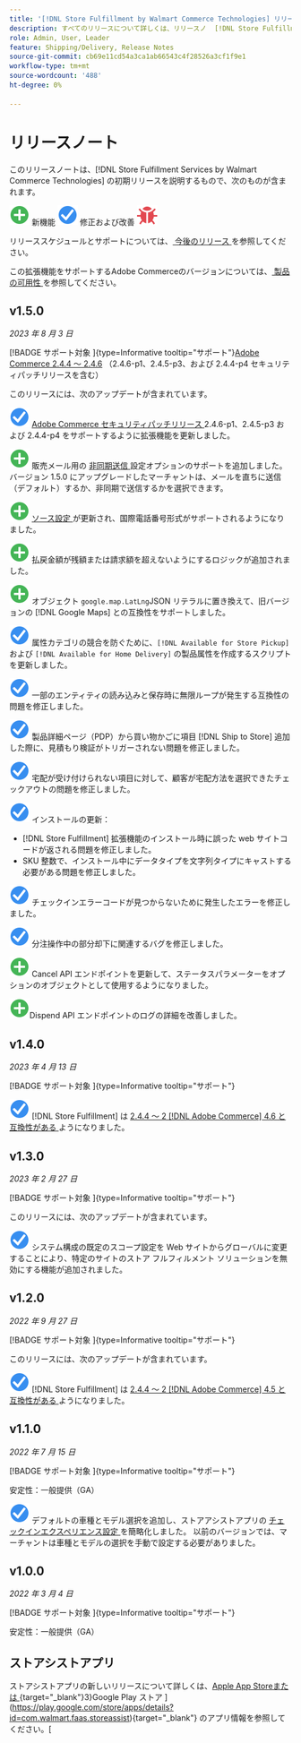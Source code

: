 ```yaml
---
title: '[!DNL Store Fulfillment by Walmart Commerce Technologies] リリースノート'
description: すべてのリリースについて詳しくは、リリースノ  [!DNL Store Fulfillment by Walmart Commerce Technologies]  トを参照してください。
role: Admin, User, Leader
feature: Shipping/Delivery, Release Notes
source-git-commit: cb69e11cd54a3ca1ab66543c4f28526a3cf1f9e1
workflow-type: tm+mt
source-wordcount: '488'
ht-degree: 0%

---
```


# リリースノート

このリリースノートは、[!DNL Store Fulfillment Services by Walmart Commerce Technologies] の初期リリースを説明するもので、次のものが含まれます。

![ 新機能 ](../assets/new.svg) 新機能
![ 修正された問題 ](../assets/fix.svg) 修正および改善
![ 既知の問題 ](../assets/bug.svg)

リリーススケジュールとサポートについては、[ 今後のリリース ](https://experienceleague.adobe.com/docs/commerce-operations/release/planning/schedule.html) を参照してください。

この拡張機能をサポートするAdobe Commerceのバージョンについては、[ 製品の可用性 ](https://experienceleague.adobe.com/docs/commerce-operations/release/product-availability.html) を参照してください。

## v1.5.0

*2023 年 8 月 3 日*

[!BADGE  サポート対象 ]{type=Informative tooltip="サポート"}[Adobe Commerce 2.4.4 ～ 2.4.6](https://experienceleague.adobe.com/docs/commerce-operations/release/product-availability.html) （2.4.6-p1、2.4.5-p3、および 2.4.4-p4 セキュリティパッチリリースを含む）

このリリースには、次のアップデートが含まれています。

![ 新規 ](../assets/fix.svg) [Adobe Commerce セキュリティパッチリリース ](https://experienceleague.adobe.com/docs/commerce-operations/release/notes/security-patches/overview.html)2.4.6-p1、2.4.5-p3 および 2.4.4-p4 をサポートするように拡張機能を更新しました。

![ 新規 ](../assets/new.svg)<!-- WMTP-918 --> 販売メール用の [ 非同期送信 ](sales-emails.md) 設定オプションのサポートを追加しました。 バージョン 1.5.0 にアップグレードしたマーチャントは、メールを直ちに送信（デフォルト）するか、非同期で送信するかを選択できます。

![ 新規 ](../assets/new.svg)<!-- WMTP-916--> [ ソース設定 ](merchant-store-configuration.md) が更新され、国際電話番号形式がサポートされるようになりました。

![ 新規 ](../assets/new.svg) 払戻金額が残額または請求額を超えないようにするロジックが追加されました。

![ 新規 ](../assets/new.svg)<!-- WMTP-882 --> オブジェクト `google.map.LatLng`JSON リテラルに置き換えて、旧バージョンの [!DNL Google Maps] との互換性をサポートしました。

![ 問題を修正 ](../assets/fix.svg)<!-- WMTP- --> 属性カテゴリの競合を防ぐために、`[!DNL Available for Store Pickup]` および `[!DNL Available for Home Delivery]` の製品属性を作成するスクリプトを更新しました。

![ 修正された問題 ](../assets/fix.svg)<!-- WMTP-915 --> 一部のエンティティの読み込みと保存時に無限ループが発生する互換性の問題を修正しました。

![ 修正された問題 ](../assets/fix.svg)<!-- WMTP-921 --> 製品詳細ページ（PDP）から買い物かごに項目 [!DNL Ship to Store] 追加した際に、見積もり検証がトリガーされない問題を修正しました。

![ 問題を修正 ](../assets/fix.svg)<!-- WMTP- 932 --> 宅配が受け付けられない項目に対して、顧客が宅配方法を選択できたチェックアウトの問題を修正しました。

![ 修正された問題 ](../assets/fix.svg) インストールの更新：

- <!-- WMTP-880--> [!DNL Store Fulfillment] 拡張機能のインストール時に誤った web サイトコードが返される問題を修正しました。

- <!-- WMTP-878--> SKU 整数で、インストール中にデータタイプを文字列タイプにキャストする必要がある問題を修正しました。

![ 修正された問題 ](../assets/fix.svg)<!-- WMTP-915--> チェックインエラーコードが見つからないために発生したエラーを修正しました。

![ 問題を修正 ](../assets/fix.svg)<!-- WMTP-932 --> 分注操作中の部分却下に関連するバグを修正しました。

![ 新規 ](../assets/new.svg)<!-- WMTP-953 --> Cancel API エンドポイントを更新して、ステータスパラメーターをオプションのオブジェクトとして使用するようになりました。

![ 新規 ](../assets/new.svg)<!-- WMTP-960 -->Dispend API エンドポイントのログの詳細を改善しました。

## v1.4.0

*2023 年 4 月 13 日*

[!BADGE  サポート対象 ]{type=Informative tooltip="サポート"}

![ 新規 ](../assets/fix.svg) [!DNL Store Fulfillment] は [2.4.4 ～ 2 [!DNL Adobe Commerce] 4.6 と互換性がある ](https://experienceleague.adobe.com/docs/commerce-operations/release/product-availability.html) ようになりました。


## v1.3.0

*2023 年 2 月 27 日*

[!BADGE  サポート対象 ]{type=Informative tooltip="サポート"}

このリリースには、次のアップデートが含まれています。

![ 新規 ](../assets/fix.svg)<!-- WMTP-795 --> システム構成の既定のスコープ設定を Web サイトからグローバルに変更することにより、特定のサイトのストア フルフィルメント ソリューションを無効にする機能が追加されました。

## v1.2.0

*2022 年 9 月 27 日*

[!BADGE  サポート対象 ]{type=Informative tooltip="サポート"}

このリリースには、次のアップデートが含まれています。

![ 新規 ](../assets/fix.svg) [!DNL Store Fulfillment] は [2.4.4 ～ 2 [!DNL Adobe Commerce] 4.5 と互換性がある ](https://experienceleague.adobe.com/docs/commerce-operations/release/product-availability.html) ようになりました。


## v1.1.0

*2022 年 7 月 15 日*

[!BADGE  サポート対象 ]{type=Informative tooltip="サポート"}

安定性：一般提供（GA）

![ 新規 ](../assets/fix.svg)<!-- WMTP-731 --> デフォルトの車種とモデル選択を追加し、ストアアシストアプリの [ チェックインエクスペリエンス設定 ](check-in-experience-setup.md) を簡略化しました。 以前のバージョンでは、マーチャントは車種とモデルの選択を手動で設定する必要がありました。

## v1.0.0

*2022 年 3 月 4 日*

[!BADGE  サポート対象 ]{type=Informative tooltip="サポート"}

安定性：一般提供（GA）

## ストアシストアプリ

ストアシストアプリの新しいリリースについて詳しくは、[Apple App Storeまたは ](https://apps.apple.com/us/app/store-assist-by-walmart/id1609281539){target="_blank"}3}Google Play ストア ](https://play.google.com/store/apps/details?id=com.walmart.faas.storeassist){target="_blank"} のアプリ情報を参照してください。[
